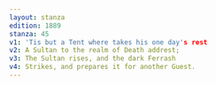 ```yaml
---
layout: stanza
edition: 1889
stanza: 45
v1: 'Tis but a Tent where takes his one day's rest
v2: A Sultan to the realm of Death addrest;
v3: The Sultan rises, and the dark Ferrash
v4: Strikes, and prepares it for another Guest.
---
```

